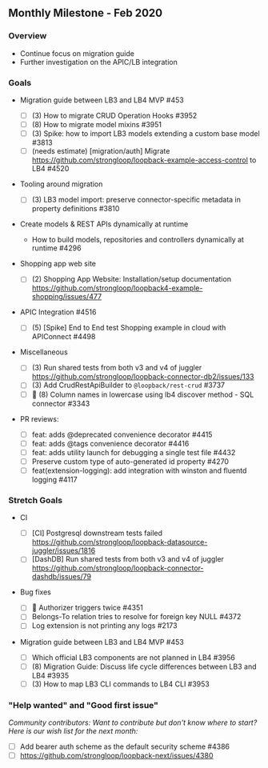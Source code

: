## Monthly Milestone - Feb 2020

### Overview

- Continue focus on migration guide
- Further investigation on the APIC/LB integration

### Goals

- Migration guide between LB3 and LB4 MVP #453

  - [ ] (3) How to migrate CRUD Operation Hooks #3952
  - [ ] (8) How to migrate model mixins #3951
  - [ ] (3) Spike: how to import LB3 models extending a custom base model #3813
  - [ ] (needs estimate) [migration/auth] Migrate
        https://github.com/strongloop/loopback-example-access-control to LB4
        #4520

- Tooling around migration

  - [ ] (3) LB3 model import: preserve connector-specific metadata in property
        definitions #3810

- Create models & REST APIs dynamically at runtime

  - [ ](8) How to build models, repositories and controllers dynamically at
    runtime #4296

- Shopping app web site

  - [ ] (2) Shopping App Website: Installation/setup documentation
        https://github.com/strongloop/loopback4-example-shopping/issues/477

- APIC Integration #4516

  - [ ] (5) [Spike] End to End test Shopping example in cloud with APIConnect
        #4498

- Miscellaneous

  - [ ] (3) Run shared tests from both v3 and v4 of juggler
        https://github.com/strongloop/loopback-connector-db2/issues/133
  - [ ] (3) Add CrudRestApiBuilder to `@loopback/rest-crud` #3737
  - [ ] :running: (8) Column names in lowercase using lb4 discover method - SQL
        connector #3343

- PR reviews:
  - [ ] feat: adds @deprecated convenience decorator #4415
  - [ ] feat: adds @tags convenience decorator #4416
  - [ ] feat: adds utility launch for debugging a single test file #4432
  - [ ] Preserve custom type of auto-generated id property #4270
  - [ ] feat(extension-logging): add integration with winston and fluentd
        logging #4117

### Stretch Goals

- CI

  - [ ] [CI] Postgresql downstream tests failed
        https://github.com/strongloop/loopback-datasource-juggler/issues/1816
  - [ ] [DashDB] Run shared tests from both v3 and v4 of juggler
        https://github.com/strongloop/loopback-connector-dashdb/issues/79

- Bug fixes

  - [ ] :running: Authorizer triggers twice #4351
  - [ ] Belongs-To relation tries to resolve for foreign key NULL #4372
  - [ ] Log extension is not printing any logs #2173

- Migration guide between LB3 and LB4 MVP #453
  - [ ] Which official LB3 components are not planned in LB4 #3956
  - [ ] (8) Migration Guide: Discuss life cycle differences between LB3 and LB4
        #3935
  - [ ] (3) How to map LB3 CLI commands to LB4 CLI #3953

### "Help wanted" and "Good first issue"

_Community contributors: Want to contribute but don't know where to start? Here
is our wish list for the next month:_

- [ ] Add bearer auth scheme as the default security scheme #4386
- [ ] https://github.com/strongloop/loopback-next/issues/4380

